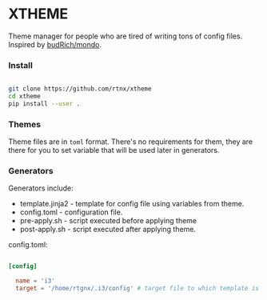 # XTHEME
Theme manager for people who are tired of writing tons of config files.
Inspired by [budRich/mondo](https://github.com/budRich/mondo).


### Install

```Bash

git clone https://github.com/rtnx/xtheme
cd xtheme
pip install --user .

```

### Themes

Theme files are in `toml` format. There's no requirements for them,
they are there for you to set variable that will be used later in generators.

### Generators

Generators include:

+ template.jinja2 - template for config file using variables from theme.
+ config.toml     - configuration file.
+ pre-apply.sh    - script executed before applying theme
+ post-apply.sh   - script executed after applying theme.

config.toml:

```Toml

[config]

  name = 'i3'
  target = '/home/rtgnx/.i3/config' # target file to which template is rendered

```
